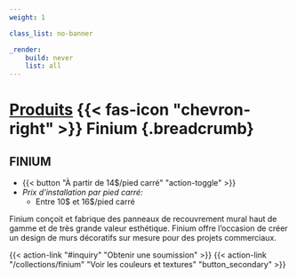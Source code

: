 ```yaml
---
weight: 1

class_list: no-banner

_render:
    build: never
    list: all
---
```


# [Produits](/products) {{< fas-icon "chevron-right" >}} **Finium** {.breadcrumb}
## FINIUM

- {{< button "À partir de 14$/pied carré" "action-toggle" >}}
 - *Prix d'installation par pied carré:*
    - Entre 10$ et 16$/pied carré

Finium conçoit et fabrique des panneaux de recouvrement mural haut de gamme et de très grande valeur esthétique. Finium offre l’occasion de créer un design de murs décoratifs sur mesure pour des projets commerciaux.

{{< action-link "#inquiry" "Obtenir une soumission" >}}
{{< action-link "/collections/finium" "Voir les couleurs et textures" "button_secondary" >}}